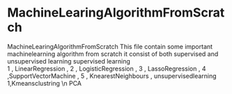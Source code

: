 # MachineLearingAlgorithmFromScratch
MachineLearingAlgorithmFromScratch 
This file contain some important machinelearning algorithm from scratch 
it consist of both supervised and unsupervised learning 
supervised learning  
1 , LinearRegression ,
2 , LogisticRegression ,
3 , LassoRegression , 
4 ,SupportVectorMachine , 
5 , KnearestNeighbours , 
unsupervisedlearning 
1,Kmeansclustring \n
PCA 
